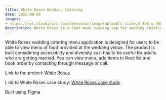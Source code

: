 ```yaml
---
title: White Roses Wedding Catering 
date: 2022-06-08
images:
- https://res.cloudinary.com/zeenosaur/image/upload/c_scale,h_300,w_400/v1652782416/White-Rose-Cake_43_mai4j3.jpg
description: White Roses is a Food menu viewing app for wedding catering and online booking.
---
```


White Roses wedding catering menu application is designed for users to be able to view menu of food provided at the wedding venue. The product is built considering accessibilty and diversity as it has to be useful for adults  who are getting married. You can view menu, add items to liked list and book order by contacting through message or call.

Link to the project:
[White Roses](https://xd.adobe.com/view/dade7583-cbf6-46eb-83d8-77c7a600d5cd-8f8d/)

Link to White Roses case study:
[White Roses case study](https://docs.google.com/presentation/d/1Y0UMkNxo_JecffbJDRVm6qAj3k7Sf0DX4eJlqcdJcv4/edit#slide=id.p)

Built using Figma

